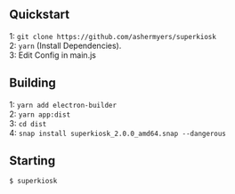 ## Quickstart
1: `git clone https://github.com/ashermyers/superkiosk`
<br >
2: `yarn` (Install Dependencies).
<br >
3: Edit Config in main.js

## Building
1: `yarn add electron-builder`
<br >
2: `yarn app:dist`
<br >
3: `cd dist`
<br >
4: `snap install superkiosk_2.0.0_amd64.snap --dangerous`

## Starting
`$ superkiosk`

